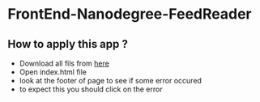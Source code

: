 # FrontEnd-Nanodegree-FeedReader

## How to apply this app ?

- Download all fils from [here](https://github.com/Ahmedfci2018/FeedReader)
- Open index.html file 
- look at the footer of page to see if some error occured 
- to expect this you should click on the error 
